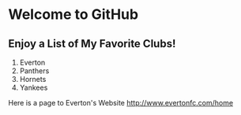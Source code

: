 # Welcome to GitHub
## Enjoy a List of My Favorite Clubs!

1. Everton
2. Panthers
3. Hornets
4. Yankees

Here is a page to Everton's Website http://www.evertonfc.com/home

